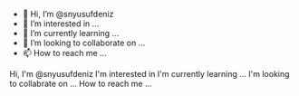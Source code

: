 - 👋 Hi, I’m @snyusufdeniz
- 👀 I’m interested in ...
- 🌱 I’m currently learning ...
- 💞️ I’m looking to collaborate on ...
- 📫 How to reach me ...

<!---
snyusufdeniz/snyusufdeniz is a ✨ special ✨ repository because its `README.md` (this file) appears on your GitHub profile.
You can click the Preview link to take a look at your changes.
--->
Hi, I'm @snyusufdeniz
I'm interested in
I'm currently learning ...
I'm looking to collabrate on ...
How to reach me ...
